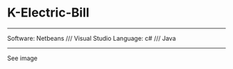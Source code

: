 # K-Electric-Bill
-----------
Software: Netbeans ///  Visual Studio
Language: c# /// Java
********
See image
